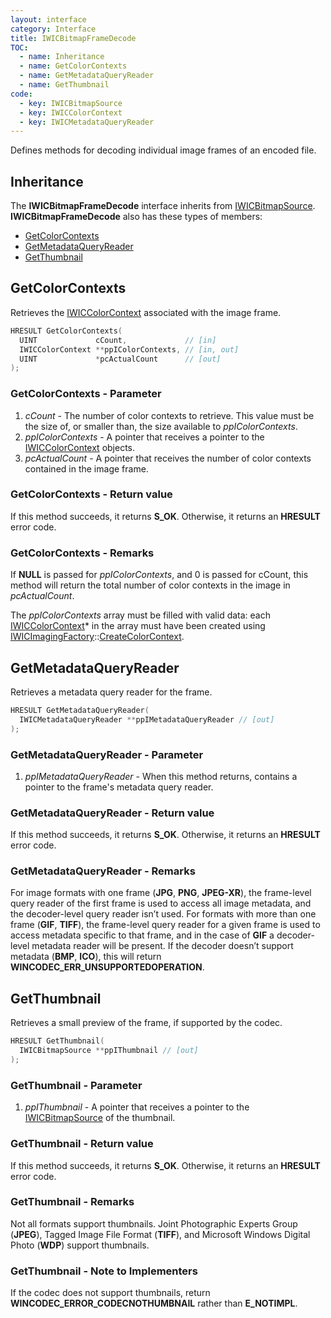 ```yaml
---
layout: interface
category: Interface
title: IWICBitmapFrameDecode
TOC:
  - name: Inheritance
  - name: GetColorContexts
  - name: GetMetadataQueryReader
  - name: GetThumbnail
code:
  - key: IWICBitmapSource
  - key: IWICColorContext
  - key: IWICMetadataQueryReader
---
```


Defines methods for decoding individual image frames of an encoded file.

## Inheritance

The **IWICBitmapFrameDecode** interface inherits from [IWICBitmapSource][wbs].
**IWICBitmapFrameDecode** also has these types of members:

- [GetColorContexts](#getcolorcontexts)
- [GetMetadataQueryReader](#getmetadataqueryreader)
- [GetThumbnail](#getthumbnail)

[wbs]: IWICBitmapSource

## GetColorContexts

Retrieves the [IWICColorContext][wcc] associated with the image frame.

[wcc]: IWICColorContext

```c++
HRESULT GetColorContexts(
  UINT             cCount,             // [in]
  IWICColorContext **ppIColorContexts, // [in, out]
  UINT             *pcActualCount      // [out]
);
```

### GetColorContexts - Parameter

1. _cCount_ - The number of color contexts to retrieve.
   This value must be the size of, or smaller than, the size available to _ppIColorContexts_.
2. _ppIColorContexts_ - A pointer that receives a pointer to the [IWICColorContext][wcc] objects.
3. _pcActualCount_ - A pointer that receives the number of color contexts contained in the image frame.

### GetColorContexts - Return value

If this method succeeds, it returns **S_OK**.
Otherwise, it returns an **HRESULT** error code.

### GetColorContexts - Remarks

If **NULL** is passed for _ppIColorContexts_, and 0 is passed for cCount, this method will return the total number of color contexts in the image in _pcActualCount_.

The _ppIColorContexts_ array must be filled with valid data: each [IWICColorContext][wcc]\* in the array must have been created using [IWICImagingFactory][wif]::[CreateColorContext][wif-ccc].

[wif]: IWICImagingFactory
[wif-ccc]: IWICImagingFactory#createcolorcontext

## GetMetadataQueryReader

Retrieves a metadata query reader for the frame.

```cpp
HRESULT GetMetadataQueryReader(
  IWICMetadataQueryReader **ppIMetadataQueryReader // [out]
);
```

### GetMetadataQueryReader - Parameter

1. _ppIMetadataQueryReader_ - When this method returns, contains a pointer to the frame's metadata query reader.

### GetMetadataQueryReader - Return value

If this method succeeds, it returns **S_OK**.
Otherwise, it returns an **HRESULT** error code.

### GetMetadataQueryReader - Remarks

For image formats with one frame (**JPG**, **PNG**, **JPEG-XR**), the frame-level query reader of the first frame is used to access all image metadata, and the decoder-level query reader isn’t used.
For formats with more than one frame (**GIF**, **TIFF**), the frame-level query reader for a given frame is used to access metadata specific to that frame, and in the case of **GIF** a decoder-level metadata reader will be present.
If the decoder doesn’t support metadata (**BMP**, **ICO**), this will return **WINCODEC_ERR_UNSUPPORTEDOPERATION**.

## GetThumbnail

Retrieves a small preview of the frame, if supported by the codec.

```cpp
HRESULT GetThumbnail(
  IWICBitmapSource **ppIThumbnail // [out]
);
```

### GetThumbnail - Parameter

1. _ppIThumbnail_ - A pointer that receives a pointer to the [IWICBitmapSource][wbs] of the thumbnail.

### GetThumbnail - Return value

If this method succeeds, it returns **S_OK**.
Otherwise, it returns an **HRESULT** error code.

### GetThumbnail - Remarks

Not all formats support thumbnails.
Joint Photographic Experts Group (**JPEG**), Tagged Image File Format (**TIFF**), and Microsoft Windows Digital Photo (**WDP**) support thumbnails.

### GetThumbnail - Note to Implementers

If the codec does not support thumbnails, return **WINCODEC_ERROR_CODECNOTHUMBNAIL** rather than **E_NOTIMPL**.
